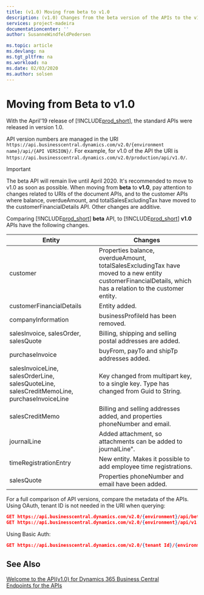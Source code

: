 ```yaml
---
title: (v1.0) Moving from beta to v1.0
description: (v1.0) Changes from the beta version of the APIs to the v1.0 of the APIs in Dynamics 365 Business Central.
services: project-madeira
documentationcenter: ''
author: SusanneWindfeldPedersen

ms.topic: article
ms.devlang: na
ms.tgt_pltfrm: na
ms.workload: na
ms.date: 02/03/2020
ms.author: solsen
---
```


# Moving from Beta to v1.0

With the April'19 release of [!INCLUDE[prod_short](../../includes/prod_short.md)], the standard APIs were released in version 1.0.  

API version numbers are managed in the URI `https://api.businesscentral.dynamics.com/v2.0/{environment name}/api/{API VERSION}/`. For example, for v1.0 of the API the URI is `https://api.businesscentral.dynamics.com/v2.0/production/api/v1.0/`.

> [!IMPORTANT]  
> The beta API will remain live until April 2020. It's recommended to move to v1.0 as soon as possible. When moving from **beta** to **v1.0**, pay attention to changes related to URIs of the document APIs, and to the customer APIs where balance, overdueAmount, and totalSalesExcludingTax have moved to the customerFinancialDetails API. Other changes are additive.  

Comparing [!INCLUDE[prod_short](../../includes/prod_short.md)] **beta** API, to [!INCLUDE[prod_short](../../includes/prod_short.md)] **v1.0** APIs have the following changes.

|Entity | Changes|
|-------|--------|
|customer|Properties balance, overdueAmount, totalSalesExcludingTax have moved to a new entity customerFinancialDetails, which has a relation to the customer entity.|
|customerFinancialDetails|Entity added.|
|companyInformation |businessProfileId has been removed.|
|salesInvoice, salesOrder, salesQuote|Billing, shipping and selling postal addresses are added.|
|purchaseInvoice|buyFrom, payTo and shipTp addresses added.|
|salesInvoiceLine, salesOrderLine, salesQuoteLine, salesCreditMemoLine, purchaseInvoiceLine|Key changed from multipart key, to a single key. Type has changed from Guid to String.|
|salesCreditMemo|Billing and selling addresses added, and properties phoneNumber and email.|
|journalLine|Added attachment, so attachments can be added to journalLine".|
|timeRegistrationEntry|New entity. Makes it possible to add employee time registrations.|
|salesQuote|Properties phoneNumber and email have been added.|

For a full comparison of API versions, compare the metadata of the APIs. Using OAuth, tenant ID is not needed in the URI when querying:

```json 
GET https://api.businesscentral.dynamics.com/v2.0/{environment}/api/beta/$metadata
GET https://api.businesscentral.dynamics.com/v2.0/{environment}/api/v1.0/$metadata
```
Using Basic Auth:

```json 
GET https://api.businesscentral.dynamics.com/v2.0/{tenant Id}/{environment}/api/v1.0/$metadata
```

## See Also

[Welcome to the API(v1.0) for Dynamics 365 Business Central](index.md)  
[Endpoints for the APIs](endpoints-apis-for-dynamics.md)  